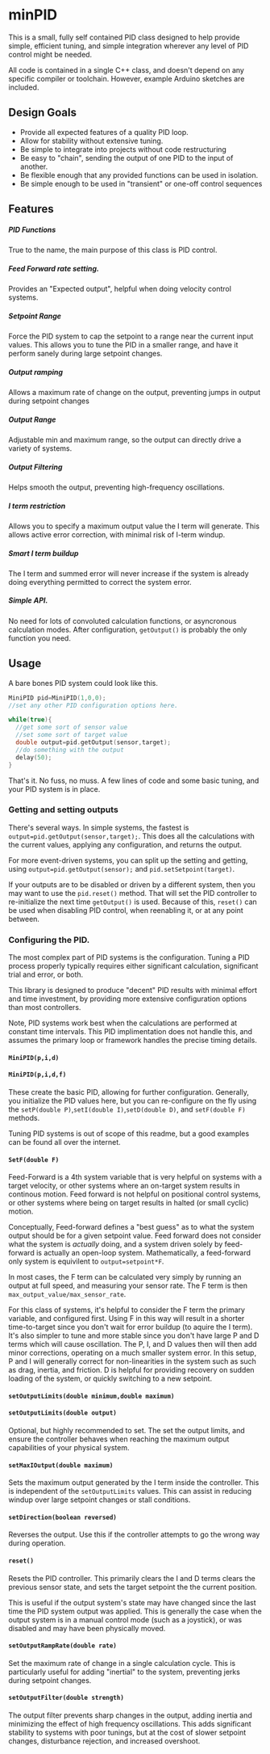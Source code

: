 # minPID
This is a small, fully self contained PID class designed to help provide simple, efficient tuning, and simple integration wherever any level of PID control might be needed. 

All code is contained in a single C++ class, and doesn't depend on any specific compiler or toolchain. However, example Arduino sketches are included.

## Design Goals
- Provide all expected features of a quality PID loop. 
- Allow for stability without extensive tuning. 
- Be simple to integrate into projects without code restructuring
- Be easy to "chain", sending the output of one PID to the input of another. 
- Be flexible enough that any provided functions can be used in isolation. 
- Be simple enough to be used in "transient" or one-off control sequences 

## Features
##### PID Functions
True to the name, the main purpose of this class is PID control.

##### Feed Forward rate setting. 
Provides an "Expected output", helpful when doing velocity control systems. 

##### Setpoint Range
Force the PID system to cap the setpoint to a range near the current input values. This allows you to tune the PID in a smaller range, and have it perform sanely during large setpoint changes. 

##### Output ramping
Allows a maximum rate of change on the output, preventing jumps in output during setpoint changes

##### Output Range
Adjustable min and maximum range, so the output can directly drive a variety of systems. 

##### Output Filtering
Helps smooth the output, preventing high-frequency oscillations.

##### I term restriction
Allows you to specify a maximum output value the I term will generate. This allows active error correction, with minimal risk of I-term windup. 

##### Smart I term buildup
The I term and summed error will never increase if the system is already doing everything permitted to correct the system error. 

##### Simple API. 
No need for lots of convoluted calculation functions, or asyncronous calculation modes. After configuration, `getOutput()` is probably the only function you need. 

## Usage
A bare bones PID system could look like this. 

``` cpp
MiniPID pid=MiniPID(1,0,0);
//set any other PID configuration options here. 

while(true){
  //get some sort of sensor value
  //set some sort of target value
  double output=pid.getOutput(sensor,target);
  //do something with the output
  delay(50);
}
```
That's it. No fuss, no muss. A few lines of code and some basic tuning, and your PID system is in place. 

### Getting and setting outputs
There's several ways. In simple systems, the fastest is  `output=pid.getOutput(sensor,target);`. This does all the calculations with the current values, applying any configuration, and returns the output. 

For more event-driven systems, you can split up the setting and getting, using `output=pid.getOutput(sensor);` and `pid.setSetpoint(target)`.

If your outputs are to be disabled or driven by a different system, then you may want to use the `pid.reset()` method. That will set the PID controller to re-initialize the next time  `getOutput()` is used. Because of this, `reset()` can be used when disabling PID control, when reenabling it, or at any point between.

### Configuring the PID. 
The most complex part of PID systems is the configuration. Tuning a PID process properly typically requires either significant calculation, significant trial and error, or both. 

This library is designed to produce "decent" PID results with minimal effort and time investment, by providing more extensive configuration options than most controllers.

Note, PID systems work best when the calculations are performed at constant time intervals. This PID implimentation does not handle this, and assumes the primary loop or framework handles the precise timing details.

#### `MiniPID(p,i,d)`
#### `MiniPID(p,i,d,f)`

These create the basic PID, allowing for further configuration. Generally, you initialize the PID values here, but you can re-configure on the fly using the `setP(double P)`,`setI(double I)`,`setD(double D)`, and `setF(double F)` methods. 

Tuning PID systems is out of scope of this readme, but a good examples can be found all over the internet. 

#### `SetF(double F)`
Feed-Forward is a 4th system variable that is very helpful on systems with a target velocity, or other systems where an on-target system results in continous motion. Feed forward is not helpful on positional control systems, or other systems where being on target results in halted (or small cyclic) motion.

Conceptually, Feed-forward defines a "best guess" as to what the system output should be for a given setpoint value. Feed forward does not consider what the system is _actually_ doing, and a system driven solely by feed-forward is actually an open-loop system. Mathematically, a feed-forward only system is equivilent to `output=setpoint*F`. 

In most cases, the F term can be calculated very simply by running an output at full speed, and measuring your sensor rate. The F term is then `max_output_value/max_sensor_rate`.

For this class of systems, it's helpful to consider the F term the primary variable, and configured first. Using F in this way will result in a shorter time-to-target since you don't wait for error buildup (to aquire the I term). It's also simpler to tune and more stable since you don't have large P and D terms which will cause oscillation. The P, I, and D  values then will then add minor corrections, operating on a much smaller system error. In this setup, P and I will generally correct for non-linearities in the system such as such as drag, inertia, and friction. D is helpful for providing recovery on sudden loading of the system, or quickly switching to a new setpoint.

#### `setOutputLimits(double minimum,double maximum)`
#### `setOutputLimits(double output)`
Optional, but highly recommended to set. The set the output limits, and ensure the controller behaves when reaching the maximum output capabilities of your physical system. 

#### `setMaxIOutput(double maximum)`
Sets the maximum output generated by the I term inside the controller. This is independent of the `setOutputLimits` values. This can assist in reducing windup over large setpoint changes or stall conditions. 

#### `setDirection(boolean reversed)`
Reverses the output. Use this if the controller attempts to go the wrong way during operation. 

#### `reset()`
Resets the PID controller. This primarily clears the I and D terms clears the previous sensor state, and sets the target setpoint the the current position. 

This is useful if the output system's state may have changed since the last time the PID system output was applied. This is generally the case when the output system is in a manual control mode (such as a joystick), or was disabled and may have been physically moved.

#### `setOutputRampRate(double rate)`
Set the maximum rate of change in a single calculation cycle. This is particularly useful for adding "inertial" to the system, preventing jerks during setpoint changes.

#### `setOutputFilter(double strength)`
The output filter prevents sharp changes in the output, adding inertia and minimizing the effect of high frequency oscillations. This adds significant stability to systems with poor tunings, but at the cost of slower setpoint changes, disturbance rejection, and increased overshoot.

